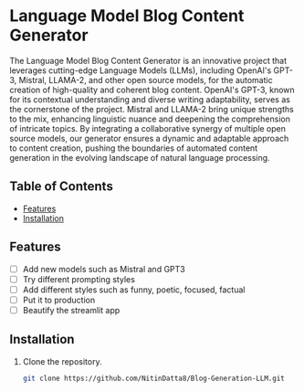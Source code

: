 #  Language Model Blog Content Generator
The Language Model Blog Content Generator is an innovative project that leverages cutting-edge Language Models (LLMs), including OpenAI's GPT-3, Mistral, LLAMA-2, and other open source models, for the automatic creation of high-quality and coherent blog content. OpenAI's GPT-3, known for its contextual understanding and diverse writing adaptability, serves as the cornerstone of the project. Mistral and LLAMA-2 bring unique strengths to the mix, enhancing linguistic nuance and deepening the comprehension of intricate topics. By integrating a collaborative synergy of multiple open source models, our generator ensures a dynamic and adaptable approach to content creation, pushing the boundaries of automated content generation in the evolving landscape of natural language processing.

## Table of Contents

- [Features](#features)
- [Installation](#installation)
  
## Features

- [ ] Add new models such as Mistral and GPT3
- [ ] Try different prompting styles
- [ ] Add different styles such as funny, poetic, focused, factual
- [ ] Put it to production
- [ ] Beautify the streamlit app

## Installation

1. Clone the repository.
   ```bash
   git clone https://github.com/NitinDatta8/Blog-Generation-LLM.git
